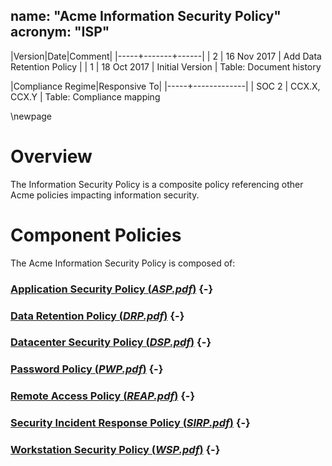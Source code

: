 name: "Acme Information Security Policy"
acronym: "ISP"
---

|Version|Date|Comment|
|-----+-------+------|
| 2   | 16 Nov 2017 | Add Data Retention Policy |
| 1     |   18 Oct 2017 | Initial Version |
Table: Document history

|Compliance Regime|Responsive To|
|-----+-------------|
| SOC 2 |  CCX.X, CCX.Y |
Table: Compliance mapping

\newpage

# Overview

The Information Security Policy is a composite policy referencing other Acme policies impacting information security.

# Component Policies

The Acme Information Security Policy is composed of:

### [Application Security Policy (*ASP.pdf*)](ASP.pdf) {-}
### [Data Retention Policy (*DRP.pdf*)](DRP.pdf) {-}
### [Datacenter Security Policy (*DSP.pdf*)](DSP.pdf) {-}
### [Password Policy (*PWP.pdf*)](PWP.pdf) {-}
### [Remote Access Policy (*REAP.pdf*)](REAP.pdf) {-}
### [Security Incident Response Policy (*SIRP.pdf*)](SIRP.pdf) {-}
### [Workstation Security Policy (*WSP.pdf*)](WSP.pdf) {-}